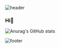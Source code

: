 ![header](https://capsule-render.vercel.app/api?type=waving&color=gradient&height=300&section=header&text=Yeji's%20space&fontSize=90)

### Hi👋
![Anurag's GitHub stats](https://github-readme-stats.vercel.app/api?username=yejify&show_icons=true&bg_color=00000000&theme=dark#gh-dark-mode-only)
<!--
**yejify/yejify** is a ✨ _special_ ✨ repository because its `README.md` (this file) appears on your GitHub profile.

Here are some ideas to get you started:

- 🔭 I’m currently working on ...
- 🌱 I’m currently learning ...
- 👯 I’m looking to collaborate on ...
- 🤔 I’m looking for help with ...
- 💬 Ask me about ...
- 📫 How to reach me: ...
- 😄 Pronouns: ...
- ⚡ Fun fact: ...
-->
![footer](https://capsule-render.vercel.app/api?type=waving&color=gradient&height=100&section=footer)
